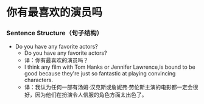 # 你有最喜欢的演员吗

### Sentence Structure（句子结构）

- Do you have any favorite actors?
  - Do you have any favorite actors?
  - 译：你有最喜欢的演员吗？
  - I think any film with Tom Hanks or Jennifer Lawrence,is bound to be good because they're just so fantastic at playing convincing characters.
  - 译：我认为任何一部有汤姆·汉克斯或詹妮弗·劳伦斯主演的电影都一定会很好，因为他们在扮演令人信服的角色方面太出色了。
